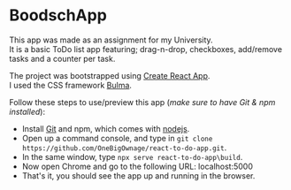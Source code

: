# BoodschApp

This app was made as an assignment for my University. <br>
It is a basic ToDo list app featuring; drag-n-drop, checkboxes, add/remove tasks and a counter per task.

The project was bootstrapped using [Create React App](https://github.com/facebook/create-react-app).<br>
I used the CSS framework [Bulma](https://bulma.io).

Follow these steps to use/preview this app (_make sure to have Git & npm installed_):

- Install [Git](https://git-scm.com/downloads) and npm, which comes with [nodejs](https://nodejs.org/en/).
- Open up a command console, and type in `git clone https://github.com/OneBigOwnage/react-to-do-app.git`.
- In the same window, type `npx serve react-to-do-app\build`.
- Now open Chrome and go to the following URL: localhost:5000
- That's it, you should see the app up and running in the browser.

